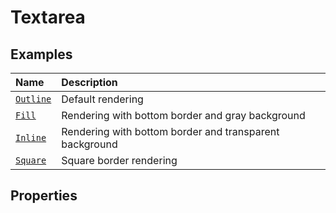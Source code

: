 # Textarea

<!--@include: ../../../packages/components/src/form/text-field/docs/textarea-usage.md-->

## Examples

| Name                    | Description                                             |
| :---------------------- | :------------------------------------------------------ |
| [`Outline`](outline.md) | Default rendering                                       |
| [`Fill`](fill.md)       | Rendering with bottom border and gray background        |
| [`Inline`](inline.md)   | Rendering with bottom border and transparent background |
| [`Square`](square.md)   | Square border rendering                                 |

## Properties

<!--@include: ../../../packages/components/src/form/text-field/docs/textarea-props.md-->
<!--@include: ../../../packages/components/src/form/text-field/docs/common-props.md-->
<!--@include: ../../../packages/components/src/form/field/docs/public-props.md-->
<!--@include: ../../../packages/components/src/form/text-field/docs/events.md-->
<!--@include: ../../../packages/components/src/form/text-field/docs/methods.md-->
<!--@include: ../../../packages/components/src/form/text-field/docs/slots.md-->
<!--@include: ../../../packages/components/src/form/text-field/docs/css-parts.md-->

<!--@include: ../../../playground.md-->
